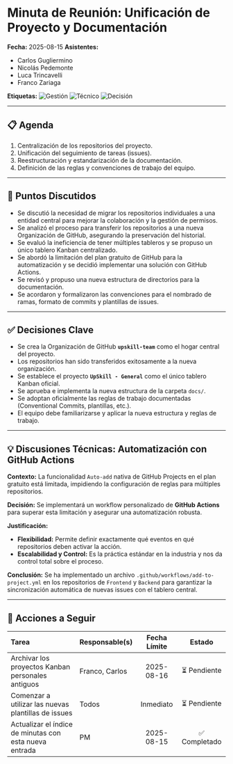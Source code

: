# Minuta de Reunión: Unificación de Proyecto y Documentación

**Fecha:** 2025-08-15
**Asistentes:**
- Carlos Gugliermino
- Nicolás Pedemonte
- Luca Trincavelli
- Franco Zariaga

**Etiquetas:** ![Gestión](https://img.shields.io/badge/GESTIÓN-fd7e14?style=for-the-badge) ![Técnico](https://img.shields.io/badge/TÉCNICO-007bff?style=for-the-badge) ![Decisión](https://img.shields.io/badge/DECISIÓN-28a745?style=for-the-badge)

---

## 📋 Agenda
1.  Centralización de los repositorios del proyecto.
2.  Unificación del seguimiento de tareas (issues).
3.  Reestructuración y estandarización de la documentación.
4.  Definición de las reglas y convenciones de trabajo del equipo.

---

## 💬 Puntos Discutidos
*   Se discutió la necesidad de migrar los repositorios individuales a una entidad central para mejorar la colaboración y la gestión de permisos.
*   Se analizó el proceso para transferir los repositorios a una nueva Organización de GitHub, asegurando la preservación del historial.
*   Se evaluó la ineficiencia de tener múltiples tableros y se propuso un único tablero Kanban centralizado.
*   Se abordó la limitación del plan gratuito de GitHub para la automatización y se decidió implementar una solución con GitHub Actions.
*   Se revisó y propuso una nueva estructura de directorios para la documentación.
*   Se acordaron y formalizaron las convenciones para el nombrado de ramas, formato de commits y plantillas de issues.

---

## ✅ Decisiones Clave
*   Se crea la Organización de GitHub **`upskill-team`** como el hogar central del proyecto.
*   Los repositorios han sido transferidos exitosamente a la nueva organización.
*   Se establece el proyecto **`UpSkill - General`** como el único tablero Kanban oficial.
*   Se aprueba e implementa la nueva estructura de la carpeta `docs/`.
*   Se adoptan oficialmente las reglas de trabajo documentadas (Conventional Commits, plantillas, etc.).
*   El equipo debe familiarizarse y aplicar la nueva estructura y reglas de trabajo.

---

## 💡 Discusiones Técnicas: Automatización con GitHub Actions

**Contexto:** La funcionalidad `Auto-add` nativa de GitHub Projects en el plan gratuito está limitada, impidiendo la configuración de reglas para múltiples repositorios.

**Decisión:** Se implementará un workflow personalizado de **GitHub Actions** para superar esta limitación y asegurar una automatización robusta.

**Justificación:**
- **Flexibilidad:** Permite definir exactamente qué eventos en qué repositorios deben activar la acción.
- **Escalabilidad y Control:** Es la práctica estándar en la industria y nos da control total sobre el proceso.

**Conclusión:** Se ha implementado un archivo `.github/workflows/add-to-project.yml` en los repositorios de `Frontend` y `Backend` para garantizar la sincronización automática de nuevas issues con el tablero central.

---

## 🚀 Acciones a Seguir

| Tarea | Responsable(s) | Fecha Límite | Estado |
| :--- | :--- | :---: | :---: |
| Archivar los proyectos Kanban personales antiguos | Franco, Carlos | 2025-08-16 | ⏳ Pendiente |
| Comenzar a utilizar las nuevas plantillas de issues | Todos | Inmediato | ⏳ Pendiente |
| Actualizar el índice de minutas con esta nueva entrada | PM | 2025-08-15 | ✅ Completado |
